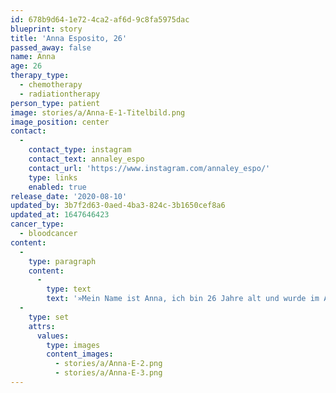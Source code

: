 ```yaml
---
id: 678b9d64-1e72-4ca2-af6d-9c8fa5975dac
blueprint: story
title: 'Anna Esposito, 26'
passed_away: false
name: Anna
age: 26
therapy_type:
  - chemotherapy
  - radiationtherapy
person_type: patient
image: stories/a/Anna-E-1-Titelbild.png
image_position: center
contact:
  -
    contact_type: instagram
    contact_text: annaley_espo
    contact_url: 'https://www.instagram.com/annaley_espo/'
    type: links
    enabled: true
release_date: '2020-08-10'
updated_by: 3b7f2d63-0aed-4ba3-824c-3b1650cef8a6
updated_at: 1647646423
cancer_type:
  - bloodcancer
content:
  -
    type: paragraph
    content:
      -
        type: text
        text: '»Mein Name ist Anna, ich bin 26 Jahre alt und wurde im August 2019 mit akuter lymphatischer Leukämie diagnostiziert. Aufgrund eines Gendefekts – dem Philadelphia Chromosom – mussten mir nach Chemotherapie und Ganzkörperbestrahlung am 3. Dezember 2019 zusätzlich Stemmzellen eines Fremdspenders transplantiert werden. Nach langem Krankenhausaufenthalt und schweren Zeiten bin ich mittlerweile krebsfrei. Wenn ich zurückblicke, bin ich stolz auf alles, was ich geschafft habe und mir geht es jeden Tag ein bisschen besser.«'
  -
    type: set
    attrs:
      values:
        type: images
        content_images:
          - stories/a/Anna-E-2.png
          - stories/a/Anna-E-3.png
---
```


